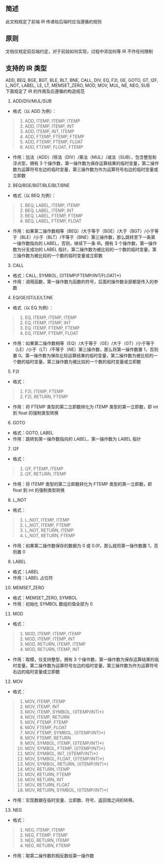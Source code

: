 ## 简述
此文档规定了前端 IR 传递给后端时应当遵循的规则

## 原则
文档仅规定前后端约定，对于前段如何实现，过程中添加何等 IR 不作任何限制

## 支持的 IR 类型
ADD, BEQ, BGE, BGT, BLE, BLT, BNE, CALL, DIV, EQ, F2I, GE, GOTO, GT, I2F, L_NOT, LABEL, LE, LT, MEMSET_ZERO, MOD, MOV, MUL, NE, NEG, SUB\
下面规定了 IR 的作用及应遵循的构造规范
1. ADD/DIV/MUL/SUB
- 格式（以 ADD 为例）：
> 1. ADD, ITEMP, ITEMP, ITEMP
> 2. ADD, ITEMP, ITEMP, INT
> 3. ADD, ITEMP, INT, ITEMP
> 4. ADD, FTEMP, FTEMP, FTEMP
> 5. ADD, FTEMP, FTEMP, FLOAT
> 6. ADD, FTEMP, FLOAT, FTEMP
- 作用：加法（ADD）/除法（DIV）/乘法（MUL）/减法（SUB），包含整型和浮点型，拥有 3 个操作数，第一操作数为保存运算结果的临时变量，第二操作数为运算符号左边的临时变量，第三操作数为作为运算符号右边的临时变量或立即数
2. BEQ/BGE/BGT/BLE/BLT/BNE
- 格式（以 BEQ 为例）：
> 1. BEQ, LABEL, ITEMP, ITEMP
> 2. BEQ, LABEL, ITEMP, INT
> 3. BEQ, LABEL, FTEMP, FTEMP
> 4. BEQ, LABEL, FTEMP, FLOAT
- 作用：如果第二操作数相等（BEQ）/大于等于（BGE）/大于（BGT）/小于等于（BLE）/小于（BLT）/不等于（BNE）第三操作数，那么跳转至下一条第一操作数指向的 LABEL，否则，继续下一条 IR。拥有 3 个操作数，第一操作数为分支成功的 LABEL 指针，第二操作数为被比较的一个数的临时变量，第三操作数为被比较的一个数的临时变量或立即数
3. CALL
- 格式：CALL, SYMBOL, {(ITEMP/FTEMP/INT/FLOAT)*}
- 作用：调用函数，第一操作数为函数的符号，后面的操作数全部都是传入的参数
4. EQ/GE/GT/LE/LT/NE
- 格式（以 EQ 为例）：
> 1. EQ, ITEMP, ITEMP, ITEMP
> 2. EQ, ITEMP, ITEMP, INT
> 3. EQ, ITEMP, FTEMP, FTEMP
> 4. EQ, ITEMP, FTEMP, FLOAT
- 作用：如果第二操作数相等（EQ）/大于等于（GE）/大于（GT）/小于等于（LE）/小于（LT）/不等于（NE）第三操作数，那么将第一操作数置 1，否则置 0。第一操作数为保存比较运算结果的临时变量，第二操作数为被比较的一个数的临时变量，第三操作数为被比较的一个数的临时变量或立即数
5. F2I
- 格式：
> 1. F2I, ITEMP, FTEMP
> 2. F2I, RETURN, FTEMP
- 作用：将 FTEMP 类型的第二立即数转化为 ITEMP 类型的第一立即数，即 int 到 float 的强制类型转换
6. GOTO
- 格式：GOTO, LABEL
- 作用：跳转到第一操作数指向的 LABEL，第一操作数为 LABEL 指针
7. I2F
- 格式：
> 1. I2F, FTEMP, ITEMP
> 2. I2F, RETURN, ITEMP
- 作用：将 ITEMP 类型的第二立即数转化为 FTEMP 类型的第一立即数，即 float 到 int 的强制类型转换
8. L_NOT
- 格式：
> 1. L_NOT, ITEMP, ITEMP
> 2. L_NOT, ITEMP, FTEMP
> 3. L_NOT, RETURN, ITEMP
> 4. L_NOT, RETURN, FTEMP
- 作用：如果第二操作数保存的数据为 0 或 0.0f，那么就将第一操作数置 1，否则置 0
9. LABEL
- 格式：LABEL
- 作用：LABEL 占位符
10. MEMSET_ZERO
- 格式：MEMSET_ZERO, SYMBOL
- 作用：初始化 SYMBOL 数组的值全部为 0
11. MOD
- 格式：
> 1. MOD, ITEMP, ITEMP, ITEMP
> 2. MOD, ITEMP, ITEMP, INT
> 3. MOD, RETURN, ITEMP, ITEMP
> 4. MOD, RETURN, ITEMP, INT
- 作用：取模，仅支持整型，拥有 3 个操作数，第一操作数为保存运算结果的临时变量，第二操作数为运算符号左边的临时变量，第三操作数为作为运算符号右边的临时变量或立即数
12. MOV
- 格式：
> 1. MOV, ITEMP, ITEMP
> 2. MOV, ITEMP, INT
> 3. MOV, ITEMP, SYMBOL, {(ITEMP/INT)*}
> 4. MOV, ITEMP, RETURN
> 5. MOV, FTEMP, FTEMP
> 6. MOV, FTEMP, FLOAT
> 7. MOV, FTEMP, SYMBOL, {(ITEMP/INT)*}
> 8. MOV, FTEMP, RETURN
> 9. MOV, SYMBOL, ITEMP, {(ITEMP/INT)*}
> 10. MOV, SYMBOL, FTEMP, {(ITEMP/INT)*}
> 11. MOV, SYMBOL, INT, {(ITEMP/INT)*}
> 12. MOV, SYMBOL, FLOAT, {(ITEMP/INT)*}
> 13. MOV, SYMBOL, RETURN, {(ITEMP/INT)*}
> 14. MOV, RETURN, ITEMP
> 15. MOV, RETURN, FTEMP
> 16. MOV, RETURN, INT
> 17. MOV, RETURN, FLOAT
> 18. MOV, RETURN, SYMBOL, {(ITEMP/INT)*}
- 作用：实现数据在临时变量、立即数、符号、返回值之间的转移。
13.  NEG
- 格式：
> 1. NEG, ITEMP, ITEMP
> 2. NEG, FTEMP, FTEMP
> 3. NEG, RETURN, ITEMP
> 4. NEG, RETURN, FTEMP
- 作用：取第二操作数的相反数给第一操作数